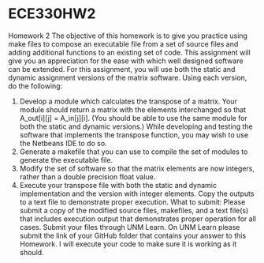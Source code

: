 # ECE330HW2
Homework 2
The objective of this homework is to give you practice using make files to compose an executable file from a set of source files and adding additional functions to an existing set of code. This assignment will give you an appreciation for the ease with which well designed software can be extended.
For this assignment, you will use both the static and dynamic assignment versions of the matrix software. Using each version, do the following:
1. Develop a module which calculates the transpose of a matrix. Your module should return a matrix with the elements interchanged so that A_out[i][j] = A_in[j][i]. (You should be able to use the same module for both the static and dynamic versions.) While developing and testing the software that implements the transpose function, you may wish to use the Netbeans IDE to do so.
2. Generate a makefile that you can use to compile the set of modules to generate the executable file.
3. Modify the set of software so that the matrix elements are now integers, rather than a double
precision float value.
4. Execute your transpose file with both the static and dynamic implementation and the version with
integer elements. Copy the outputs to a text file to demonstrate proper execution.
What to submit:
Please submit a copy of the modified source files, makefiles, and a text file(s) that includes execution output that demonstrates proper operation for all cases.
Submit your files through UNM Learn. On UNM Learn please submit the link of your GitHub folder that contains your answer to this Homework. I will execute your code to make sure it is working as it should.
